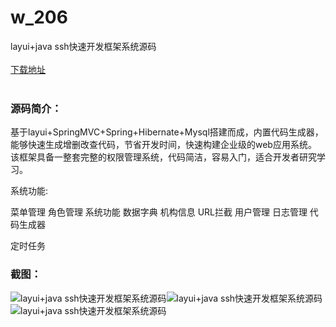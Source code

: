 # w_206
layui+java ssh快速开发框架系统源码
<br/></br>
[下载地址](https://www.uuid2.com/206.html "下载地址")
<br/></br>
<h3>源码简介：</h3>
<p>基于layui+SpringMVC+Spring+Hibernate+Mysql搭建而成，内置代码生成器，能够快速生成增删改查代码，节省开发时间，快速构建企业级的web应用系统。 该框架具备一整套完整的权限管理系统，代码简洁，容易入门，适合开发者研究学习。<p>
<p>系统功能:<p>
<p>    菜单管理
    角色管理
    系统功能
    数据字典
    机构信息
    URL拦截
    用户管理
    日志管理
    代码生成器<p>
<p>    定时任务<p>
<h3>截图：</h3>
<img src="https://www.uuid2.com/wp-content/uploads/img/202105/1ddd05a369.jpg" alt="layui+java ssh快速开发框架系统源码"><img src="https://www.uuid2.com/wp-content/uploads/img/202105/1ddd05a119.jpg" alt="layui+java ssh快速开发框架系统源码"><img src="https://www.uuid2.com/wp-content/uploads/img/202105/f76a121994.jpg" alt="layui+java ssh快速开发框架系统源码">
